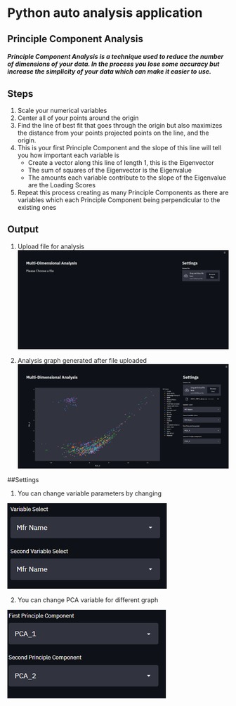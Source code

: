 # Python auto analysis application

## Principle Component Analysis

##### Principle Component Analysis is a technique used to reduce the number of dimensions of your data. In the process you lose some accuracy but increase the simplicity of your data which can make it easier to use.

## Steps

1. Scale your numerical variables
2. Center all of your points around the origin
3. Find the line of best fit that goes through the origin but also maximizes the distance from your points projected points on the line, and the origin.
4. This is your first Principle Component and the slope of this line will tell you how important each variable is
    - Create a vector along this line of length 1, this is the Eigenvector
    - The sum of squares of the Eigenvector is the Eigenvalue
    - The amounts each variable contribute to the slope of the Eigenvalue are the Loading Scores
5. Repeat this process creating as many Principle Components as there are variables which each Principle Component being perpendicular to the existing ones

## Output

1. Upload file for analysis 
![alt text](https://github.com/KishanTeli/pca_python_application/blob/main/Screenshots/first_view.png "Upload File")

2. Analysis graph generated after file uploaded
![alt text](https://github.com/KishanTeli/pca_python_application/blob/main/Screenshots/graph_view.png "graph view")


##Settings

1. You can change variable parameters by changing

![alt text](https://github.com/KishanTeli/pca_python_application/blob/main/Screenshots/variable.png "variable")

2. You can change PCA variable for different graph


![alt text](https://github.com/KishanTeli/pca_python_application/blob/main/Screenshots/pca.png "PCA")

